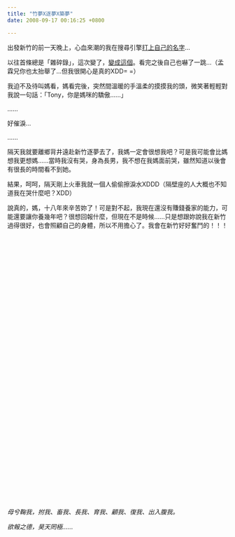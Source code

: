 ```yaml
---
title: "竹夢X逐夢X築夢"
date: 2008-09-17 00:16:25 +0800

---
```

<p>出發新竹的前一天晚上，心血來潮的我在搜尋引擎<a target="_blank" href="http://www.google.com.tw/search?source=ig&amp;hl=zh-TW&amp;q=%E7%B0%A1%E7%85%92%E8%88%AA&amp;meta=&amp;btnG=Google+%E6%90%9C%E5%B0%8B&amp;aq=f">打上自己的名字</a>...</p><p>以往首條總是「雜碎錄」，這次變了，<a target="_blank" href="http://www.peopo.org/portal.php?op=viewPost&amp;articleId=22660">變成這個</a>。看完之後自己也嚇了一跳...（孟霖兄你也太抬舉了...但我很開心是真的XDD= =）</p><p>我迫不及待叫媽看，媽看完後，突然間溫暖的手溫柔的摸摸我的頭，微笑著輕輕對我說一句話：「Tony，你是媽咪的驕傲......」</p><p>......</p><p>好催淚...</p><p>......</p><p>隔天我就要離鄉背井遠赴新竹逐夢去了，我媽一定會很想我吧？可是我可能會比媽想我更想媽......當時我沒有哭，身為長男，我不想在我媽面前哭，雖然知道以後會有很長的時間看不到她。</p><p>結果，呵呵，隔天剛上火車我就一個人偷偷擦淚水XDDD（隔壁座的人大概也不知道我在哭什麼吧？XDD）</p><p>說真的，媽，十八年來辛苦妳了！可是對不起，我現在還沒有賺錢養家的能力，可能還要讓你養幾年吧？很想回報什麼，但現在不是時候......只是想跟妳說我在新竹過得很好，也會照顧自己的身體，所以不用擔心了。我會在新竹好好奮鬥的！！！</p><p>&nbsp;</p><p>&nbsp;</p><p>&nbsp;</p><p>&nbsp;</p><p>&nbsp;</p><p>&nbsp;</p><p>&nbsp;</p><p>&nbsp;</p><p>&nbsp;</p><p>&nbsp;</p><p>&nbsp;</p><p>&nbsp;</p><p>&nbsp;</p><p>&nbsp;</p><p>&nbsp;</p><p>&nbsp;</p><p>&nbsp;</p><p>&nbsp;</p><p>&nbsp;</p><p>&nbsp;</p><p><i>母兮鞠我，拊我、畜我、長我、育我、顧我、復我、出入腹我。</i></p><p><i>欲報之德，昊天罔極......</i></p><p>&nbsp;</p>
